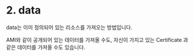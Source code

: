 # 2. data
data는 이미 정의되어 있는 리소스를 가져오는 방법입니다.

AMI와 같이 공개되어 있는 데이터를 가져올 수도, 자신이 가지고 있는 Certificate 과 같은 데이터를 가져올 수도 있습니다.